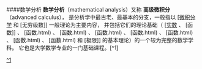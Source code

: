 ####数学分析
**数学分析**（mathematical analysis）又称 **高级微积分**（advanced calculus），
是分析学中最古老、最基本的分支，一般指以 [[微积分学](./[微积分学.html) 和 [无穷级数]] 一般理论为主要内容，
并包括它们的理论基础（ [[实数](./[[实数.html) 、 [函数]] 、 [函数.html) 、 [函数.html) 、 [函数.html) 、 [函数.html) 、 [函数.html) 、 [函数.html) 、 [函数.html) 和 [极限]] 的基本理论）的一个较为完整的数学学科。
它也是大学数学专业的一门基础课程。[^1]



















[^1](http://zh.wikipedia.org/wiki/%E6%95%B0%E5%AD%A6%E5%88%86%E6%9E%90)
